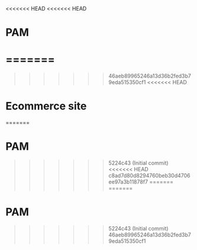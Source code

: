 <<<<<<< HEAD
<<<<<<< HEAD
# PAM
=======
=======
>>>>>>> 46aeb89965246a13d36b2fed3b79eda515350cf1
<<<<<<< HEAD
# Ecommerce site
=======
# PAM
>>>>>>> 5224c43 (Initial commit)
<<<<<<< HEAD
>>>>>>> c8ad7d80d8294760beb30d4706ee97a3b11878f7
=======
=======
# PAM
>>>>>>> 5224c43 (Initial commit)
>>>>>>> 46aeb89965246a13d36b2fed3b79eda515350cf1
